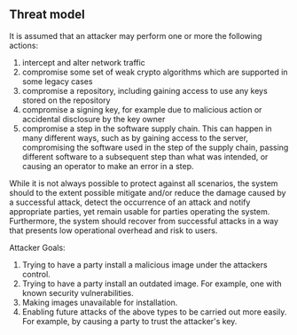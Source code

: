 ## Threat model

It is assumed that an attacker may perform one or more the following actions:

1. intercept and alter network traffic
2. compromise some set of weak crypto algorithms which are supported in some legacy cases
3. compromise a repository, including gaining access to use any keys stored on the repository
4. compromise a signing key, for example due to malicious action or accidental disclosure by the key owner
5. compromise a step in the software supply chain.  This can happen in many different ways, such as by gaining access to the server, compromising the software used in the step of the supply chain, passing different software to a subsequent step than what was intended, or causing an operator to make an error in a step. 

While it is not always possible to protect against all scenarios, the system should to the extent possible mitigate and/or reduce the damage caused by a successful attack, detect the occurrence of an attack and notify appropriate parties, yet remain usable for parties operating the system.  Furthermore, the system should recover from successful attacks in a way that presents low operational overhead and risk to users.

Attacker Goals:
1. Trying to have a party install a malicious image under the attackers control.
2. Trying to have a party install an outdated image.  For example, one with known security vulnerabilities.
3. Making images unavailable for installation.
4. Enabling future attacks of the above types to be carried out more easily.  For example, by causing a party to trust the attacker's key.
